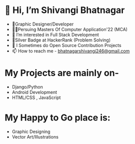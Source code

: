 #  👋 Hi, I’m Shivangi Bhatnagar
- 💜Graphic Designer/Developer
- 🐱‍💻Persuing Masters Of Computer Application'22 (MCA)
- 👀 I’m interested in Full Stack Development
- 🤞Silver Badge at HackerRank (Problem Solving)
- 💞️ I Sometimes do Open Source Contribution Projects
- 📫 How to reach me - bhatnagarshivangi246@gmail.com
# My Projects are mainly on-
 * Django/Python
 * Android Development
 * HTML/CSS , JavaScript
 # My Happy to Go place is: 
 * Graphic Designing
 * Vector Art/Illustrations
<!---
ShivangiBhatnagar-246/ShivangiBhatnagar-246 is a ✨ special ✨ repository because its `README.md` (this file) appears on your GitHub profile.
You can click the Preview link to take a look at your changes.
--->
